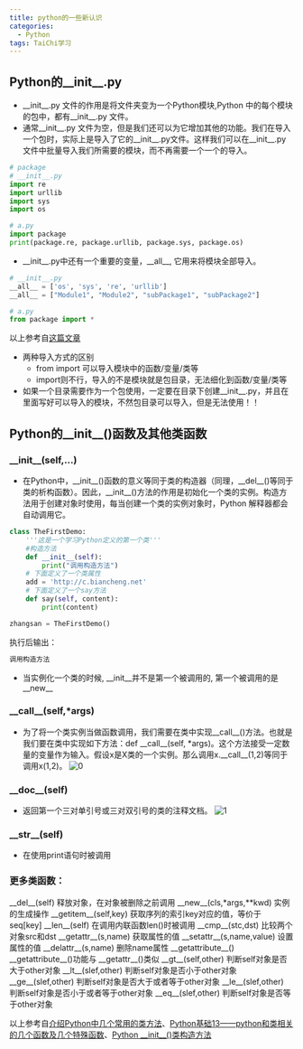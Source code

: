 ```yaml
---
title: python的一些新认识 
categories: 
  - Python
tags: TaiChi学习
---
```

## **Python的__init__.py**

- \_\_init__.py 文件的作用是将文件夹变为一个Python模块,Python 中的每个模块的包中，都有__init__.py 文件。
- 通常__init__.py 文件为空，但是我们还可以为它增加其他的功能。我们在导入一个包时，实际上是导入了它的__init__.py文件。这样我们可以在__init__.py文件中批量导入我们所需要的模块，而不再需要一个一个的导入。
```python
# package
# __init__.py
import re
import urllib
import sys
import os
```
```python
# a.py
import package 
print(package.re, package.urllib, package.sys, package.os)
```
- \_\_init__.py中还有一个重要的变量，\_\_all__, 它用来将模块全部导入。
```python
# __init__.py
__all__ = ['os', 'sys', 're', 'urllib']
__all__ = ["Module1", "Module2", "subPackage1", "subPackage2"]
```
```python
# a.py
from package import *
```
以上参考自[这篇文章](https://www.cnblogs.com/BlueSkyyj/p/9415087.html)

- 两种导入方式的区别
  - from import 可以导入模块中的函数/变量/类等
  - import则不行，导入的不是模块就是包目录，无法细化到函数/变量/类等
- 如果一个目录需要作为一个包使用，一定要在目录下创建__init__.py，并且在里面写好可以导入的模块，不然包目录可以导入，但是无法使用！！

## **Python的__init__()函数及其他类函数**
### \_\_init__(self,...)
- 在Python中，\_\_init__()函数的意义等同于类的构造器（同理，\_\_del__()等同于类的析构函数）。因此，\_\_init__()方法的作用是初始化一个类的实例。构造方法用于创建对象时使用，每当创建一个类的实例对象时，Python 解释器都会自动调用它。
```python
class TheFirstDemo:
    '''这是一个学习Python定义的第一个类'''
    #构造方法
    def __init__(self):
        print("调用构造方法")
    # 下面定义了一个类属性
    add = 'http://c.biancheng.net'
    # 下面定义了一个say方法
    def say(self, content):
        print(content)

zhangsan = TheFirstDemo()
```

执行后输出：
```python
调用构造方法
```
- 当实例化一个类的时候, \_\_init__并不是第一个被调用的, 第一个被调用的是\_\_new__

### \_\_call__(self,\*args)
- 为了将一个类实例当做函数调用，我们需要在类中实现__call__()方法。也就是我们要在类中实现如下方法：def \_\_call__(self, \*args)。这个方法接受一定数量的变量作为输入。假设x是X类的一个实例。那么调用x.\_\_call__(1,2)等同于调用x(1,2)。
![0](https://img-blog.csdn.net/20180504201518658)

### \_\_doc__(self)
- 返回第一个三对单引号或三对双引号的类的注释文档。
![1](https://img-blog.csdn.net/20180504195652306)

### \_\_str__(self)
- 在使用print语句时被调用

### 更多类函数：
 \_\_del__(self) 释放对象，在对象被删除之前调用
 \_\_new__(cls,\*args,\*\*kwd) 实例的生成操作
 \_\_getitem__(self,key) 获取序列的索引key对应的值，等价于seq\[key]
 \_\_len__(self) 在调用内联函数len()时被调用
 \_\_cmp__(stc,dst) 比较两个对象src和dst
  \_\_getattr__(s,name) 获取属性的值
 \_\_setattr__(s,name,value) 设置属性的值
  \_\_delattr__(s,name) 删除name属性
  \_\_getattribute__()  \_\_getattribute__()功能与 \_\_getattr__()类似
  \_\_gt__(self,other) 判断self对象是否大于other对象
  \_\_lt__(slef,other) 判断self对象是否小于other对象
  \_\_ge__(slef,other) 判断self对象是否大于或者等于other对象
  \_\_le__(slef,other) 判断self对象是否小于或者等于other对象
  \_\_eq__(slef,other) 判断self对象是否等于other对象

以上参考自[介绍Python中几个常用的类方法](https://www.jb51.net/article/63709.htm)、[Python基础13——python和类相关的几个函数及几个特殊函数](https://blog.csdn.net/ZiTeng_Du/article/details/78825913)、[Python \_\_init__()类构造方法](http://c.biancheng.net/view/4533.html)


